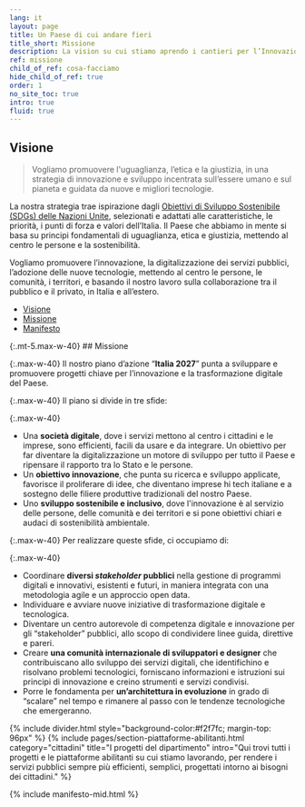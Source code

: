 ```yaml
---
lang: it
layout: page
title: Un Paese di cui andare fieri
title_short: Missione
description: La vision su cui stiamo aprendo i cantieri per l’Innovazione e la Trasformazione Digitale in Italia
ref: missione
child_of_ref: cosa-facciamo
hide_child_of_ref: true
order: 1
no_site_toc: true
intro: true
fluid: true
---
```


<div class="container">
    <div class="row">
        <div class="col-lg-9">
            <h2 id="visione">Visione</h2>
            <blockquote class="max-w-40 blockquote rounded p-4 lightgrey-bg-c1">
              <p class="mb-0">Vogliamo promuovere l'uguaglianza, l’etica e la giustizia, in una strategia di innovazione e sviluppo incentrata sull’essere umano e sul pianeta e guidata da nuove e migliori tecnologie.</p>
            </blockquote>
            <p class="max-w-40">La nostra strategia trae ispirazione dagli <a href="https://www.un.org/sustainabledevelopment/" target="_blank" rel="noopener noreferrer">Obiettivi di Sviluppo Sostenibile (SDGs) delle Nazioni Unite</a>, selezionati e adattati alle <span class="font-weight-bold">caratteristiche, le priorità, i punti di forza e valori dell’Italia</span>. Il Paese che abbiamo in mente si basa su <span class="font-weight-bold">principi fondamentali di uguaglianza, etica e giustizia, mettendo al centro le persone e la sostenibilità</span>.</p>
            <p class="max-w-40">Vogliamo promuovere l’innovazione, la digitalizzazione dei servizi pubblici, l’adozione delle nuove tecnologie, mettendo al centro le persone, le comunità, i territori, e basando il nostro lavoro sulla collaborazione tra il pubblico e il privato, in Italia e all’estero.</p>
        </div>
        <div class="bd-toc col-lg-3 d-none d-lg-block">
            <ul class="section-nav">
                <li class="toc-entry toc-h3"><a href="#visione">Visione</a></li>
                <li class="toc-entry toc-h3"><a href="#missione">Missione</a></li>
                <li class="toc-entry toc-h3"><a href="#manifesto">Manifesto</a></li>	
            </ul>
        </div>
    </div>
 </div>
 
<div class="container" markdown="1">
{:.mt-5.max-w-40}
## Missione

{:.max-w-40}
Il nostro piano d’azione “**Italia 2027**” punta a sviluppare e promuovere progetti chiave per l’innovazione e la trasformazione digitale del Paese.

{:.max-w-40}
Il piano si divide in tre sfide:

{:.max-w-40}
* Una **società digitale**, dove i servizi mettono al centro i cittadini e le imprese, sono efficienti, facili da usare e da integrare. Un obiettivo per far diventare la digitalizzazione un motore di sviluppo per tutto il Paese e ripensare il rapporto tra lo Stato e le persone.
* Un **obiettivo innovazione**, che punta su ricerca e sviluppo applicate, favorisce il proliferare di idee, che diventano imprese hi tech italiane e a sostegno delle filiere produttive tradizionali del nostro Paese.
* Uno **sviluppo sostenibile e inclusivo**, dove l'innovazione è al servizio delle persone, delle comunità e dei territori e si pone obiettivi chiari e audaci di sostenibilità ambientale.

{:.max-w-40}
Per realizzare queste sfide, ci occupiamo di:

{:.max-w-40}
* Coordinare **diversi _stakeholder_ pubblici** nella gestione di programmi digitali e innovativi, esistenti e futuri, in maniera integrata con una metodologia agile e un approccio open data.
* Individuare e avviare nuove iniziative di trasformazione digitale e tecnologica.
* Diventare un centro autorevole di competenza digitale e innovazione per gli “stakeholder” pubblici, allo scopo di condividere linee guida, direttive e pareri.
* Creare **una comunità internazionale di sviluppatori e designer** che contribuiscano allo sviluppo dei servizi digitali, che identifichino e risolvano problemi tecnologici, forniscano informazioni e istruzioni sui principi di innovazione e creino strumenti e servizi condivisi.
* Porre le fondamenta per **un’architettura in evoluzione** in grado di “scalare” nel tempo e rimanere al passo con le tendenze tecnologiche che emergeranno.
</div>

{% include divider.html style="background-color:#f2f7fc; margin-top: 96px" %}
{% include pages/section-piattaforme-abilitanti.html
  category="cittadini"
  title="I progetti del dipartimento"
  intro="Qui trovi tutti i progetti e le piattaforme abilitanti su cui stiamo lavorando, per rendere i servizi pubblici sempre più efficienti, semplici, progettati intorno ai bisogni dei cittadini."
  %}

<div class="container">
    {% include manifesto-mid.html %} 
</div>
